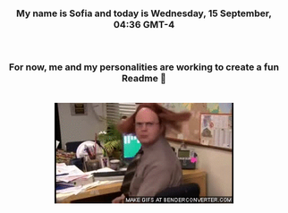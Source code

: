 


<div align="center">
<h3 >My name is Sofia and today is Wednesday, 15 September, 04:36 GMT-4</h3><br>
<h3 >For now, me and my personalities are working to create a fun Readme 👋
</h3><br>
<img src='img/dwight.gif' alt='working...'/>
</div>
